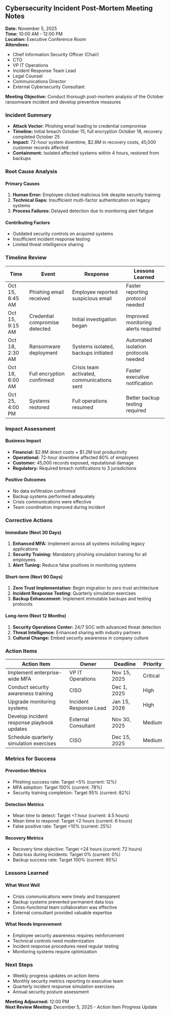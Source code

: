 ## Cybersecurity Incident Post-Mortem Meeting Notes

**Date:** November 5, 2025  
**Time:** 10:00 AM - 12:00 PM  
**Location:** Executive Conference Room  
**Attendees:**  
- Chief Information Security Officer (Chair)  
- CTO  
- VP IT Operations  
- Incident Response Team Lead  
- Legal Counsel  
- Communications Director  
- External Cybersecurity Consultant  

**Meeting Objective:** Conduct thorough post-mortem analysis of the October ransomware incident and develop preventive measures

### Incident Summary
- **Attack Vector:** Phishing email leading to credential compromise
- **Timeline:** Initial breach October 15, full encryption October 18, recovery completed October 25
- **Impact:** 72-hour system downtime, $2.8M in recovery costs, 45,000 customer records affected
- **Containment:** Isolated affected systems within 4 hours, restored from backups

### Root Cause Analysis

#### Primary Causes
1. **Human Error:** Employee clicked malicious link despite security training
2. **Technical Gaps:** Insufficient multi-factor authentication on legacy systems
3. **Process Failures:** Delayed detection due to monitoring alert fatigue

#### Contributing Factors
- Outdated security controls on acquired systems
- Insufficient incident response testing
- Limited threat intelligence sharing

### Timeline Review

| Time | Event | Response | Lessons Learned |
|------|-------|----------|-----------------|
| Oct 15, 8:45 AM | Phishing email received | Employee reported suspicious email | Faster reporting protocol needed |
| Oct 15, 9:15 AM | Credential compromise detected | Initial investigation began | Improved monitoring alerts required |
| Oct 18, 2:30 AM | Ransomware deployment | Systems isolated, backups initiated | Automated isolation protocols needed |
| Oct 18, 6:00 AM | Full encryption confirmed | Crisis team activated, communications sent | Faster executive notification |
| Oct 25, 4:00 PM | Systems restored | Full operations resumed | Better backup testing required |

### Impact Assessment

#### Business Impact
- **Financial:** $2.8M direct costs + $1.2M lost productivity
- **Operational:** 72-hour downtime affected 80% of employees
- **Customer:** 45,000 records exposed, reputational damage
- **Regulatory:** Required breach notifications to 3 jurisdictions

#### Positive Outcomes
- No data exfiltration confirmed
- Backup systems performed adequately
- Crisis communications were effective
- Team coordination improved during incident

### Corrective Actions

#### Immediate (Next 30 Days)
1. **Enhanced MFA:** Implement across all systems including legacy applications
2. **Security Training:** Mandatory phishing simulation training for all employees
3. **Alert Tuning:** Reduce false positives in monitoring systems

#### Short-term (Next 90 Days)
1. **Zero Trust Implementation:** Begin migration to zero trust architecture
2. **Incident Response Testing:** Quarterly simulation exercises
3. **Backup Enhancement:** Implement immutable backups and testing protocols

#### Long-term (Next 12 Months)
1. **Security Operations Center:** 24/7 SOC with advanced threat detection
2. **Threat Intelligence:** Enhanced sharing with industry partners
3. **Cultural Change:** Embed security awareness in company culture

### Action Items

| Action Item | Owner | Deadline | Priority |
|-------------|-------|----------|----------|
| Implement enterprise-wide MFA | VP IT Operations | Nov 15, 2025 | Critical |
| Conduct security awareness training | CISO | Dec 1, 2025 | High |
| Upgrade monitoring systems | Incident Response Lead | Jan 15, 2026 | High |
| Develop incident response playbook updates | External Consultant | Nov 30, 2025 | Medium |
| Schedule quarterly simulation exercises | CISO | Dec 15, 2025 | Medium |

### Metrics for Success

#### Prevention Metrics
- Phishing success rate: Target <5% (current: 12%)
- MFA adoption: Target 100% (current: 78%)
- Security training completion: Target 95% (current: 82%)

#### Detection Metrics
- Mean time to detect: Target <1 hour (current: 4.5 hours)
- Mean time to respond: Target <2 hours (current: 6 hours)
- False positive rate: Target <10% (current: 25%)

#### Recovery Metrics
- Recovery time objective: Target <24 hours (current: 72 hours)
- Data loss during incidents: Target 0% (current: 0%)
- Backup success rate: Target 100% (current: 95%)

### Lessons Learned

#### What Went Well
- Crisis communications were timely and transparent
- Backup systems prevented permanent data loss
- Cross-functional team collaboration was effective
- External consultant provided valuable expertise

#### What Needs Improvement
- Employee security awareness requires reinforcement
- Technical controls need modernization
- Incident response procedures need regular testing
- Monitoring systems require optimization

### Next Steps
- Weekly progress updates on action items
- Monthly security metrics reporting to executive team
- Quarterly incident response simulation exercises
- Annual security posture assessment

**Meeting Adjourned:** 12:00 PM  
**Next Review Meeting:** December 5, 2025 - Action Item Progress Update